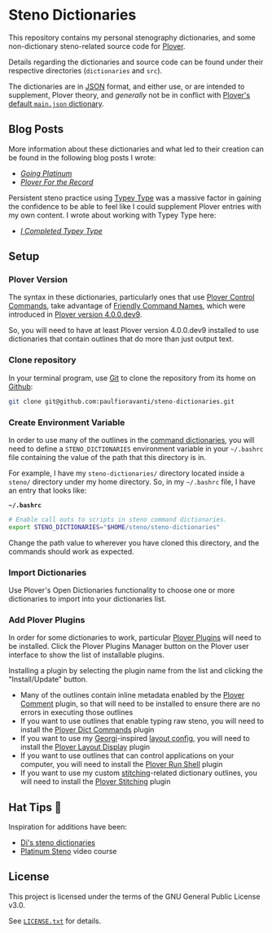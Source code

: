 # Steno Dictionaries

This repository contains my personal stenography dictionaries, and
some non-dictionary steno-related source code for [Plover][].

Details regarding the dictionaries and source code can be found under their
respective directories (`dictionaries` and `src`).

The dictionaries are in [JSON][] format, and either use, or are intended to
supplement, Plover theory, and _generally_ not be in conflict with [Plover's
default `main.json` dictionary][Plover main.json].

## Blog Posts

More information about these dictionaries and what led to their creation can
be found in the following blog posts I wrote:

- _[Going Platinum][]_
- _[Plover For the Record][]_

Persistent steno practice using [Typey Type][] was a massive factor in gaining
the confidence to be able to feel like I could supplement Plover entries with my
own content. I wrote about working with Typey Type here:

- _[I Completed Typey Type][]_

## Setup

### Plover Version

The syntax in these dictionaries, particularly ones that use [Plover Control
Commands][], take advantage of [Friendly Command Names][], which were introduced
in [Plover version 4.0.0.dev9][].

So, you will need to have at least Plover version 4.0.0.dev9 installed to use
dictionaries that contain outlines that do more than just output text.

### Clone repository

In your terminal program, use [Git][] to clone the repository from its home on
[Github][]:

```sh
git clone git@github.com:paulfioravanti/steno-dictionaries.git
```

### Create Environment Variable

In order to use many of the outlines in the [command dictionaries][], you will
need to define a `STENO_DICTIONARIES` environment variable in your `~/.bashrc`
file containing the value of the path that this directory is in.

For example, I have my `steno-dictionaries/` directory located inside a
`steno/` directory under my home directory. So, in my `~/.bashrc` file, I have
an entry that looks like:

**`~/.bashrc`**

```sh
# Enable call outs to scripts in steno command dictionaries.
export STENO_DICTIONARIES="$HOME/steno/steno-dictionaries"
```

Change the path value to wherever you have cloned this directory, and the
commands should work as expected.

### Import Dictionaries

Use Plover's Open Dictionaries functionality to choose one or more dictionaries
to import into your dictionaries list.

### Add Plover Plugins

In order for some dictionaries to work, particular [Plover Plugins][] will
need to be installed. Click the Plover Plugins Manager button on the Plover
user interface to show the list of installable plugins.

Installing a plugin by selecting the plugin name from the list and clicking the
"Install/Update" button.

- Many of the outlines contain inline metadata enabled by the [Plover Comment][]
  plugin, so that will need to be installed to ensure there are no errors in
  executing those outlines
- If you want to use outlines that enable typing raw steno, you will need to
  install the [Plover Dict Commands][] plugin
- If you want to use my [Georgi][]-inspired [layout config][], you will need to
  install the [Plover Layout Display][] plugin
- If you want to use outlines that can control applications on your computer,
  you will need to install the [Plover Run Shell][] plugin
- If you want to use my custom [stitching][]-related dictionary outlines, you
  will need to install the [Plover Stitching][] plugin

## Hat Tips :tophat:

Inspiration for additions have been:

- [Di's steno dictionaries][]
- [Platinum Steno][] video course

## License

This project is licensed under the terms of the GNU General Public License v3.0.

See [`LICENSE.txt`][] for details.

[command dictionaries]: ./dictionaries/command
[Di's steno dictionaries]: https://github.com/didoesdigital/steno-dictionaries
[Friendly Command Names]: https://github.com/openstenoproject/plover/wiki/Dictionary-Format#friendly-command-names
[Georgi]: https://www.gboards.ca/product/georgi
[Going Platinum]: https://www.paulfioravanti.com/blog/going-platinum/
[Git]: https://git-scm.com/
[GitHub]: https://github.com/
[I Completed Typey Type]: https://www.paulfioravanti.com/blog/completed-typey-type/
[JSON]: https://en.wikipedia.org/wiki/JSON
[layout config]: ./src/plover-layout-display.json
[`LICENSE.txt`]: ./LICENSE.txt
[Platinum Steno]: https://www.youtube.com/channel/UC-bfgyMjBdFuzhuL4Ff6XqA
[Plover]: http://www.openstenoproject.org/plover/
[Plover Control Commands]: https://github.com/openstenoproject/plover/wiki/Dictionary-Format#plover-control-commands
[Plover Comment]: https://github.com/user202729/plover-comment
[Plover Dict Commands]: https://github.com/KoiOates/plover_dict_commands
[Plover For the Record]: https://www.paulfioravanti.com/blog/plover-for-the-record/
[Plover Layout Display]: https://github.com/morinted/plover_layout_display
[Plover main.json]: https://github.com/openstenoproject/plover/blob/master/plover/assets/main.json
[Plover Plugins]: https://github.com/openstenoproject/plover/wiki/Plugins
[Plover Run Shell]: https://github.com/user202729/plover_run_shell
[Plover Stitching]: https://github.com/morinted/plover_stitching
[Plover version 4.0.0.dev9]: https://github.com/openstenoproject/plover/releases/tag/v4.0.0.dev9
[stitching]: http://ilovesteno.com/2015/03/12/theory-thursday-stitching/
[Typey Type]: https://didoesdigital.com/typey-type/
